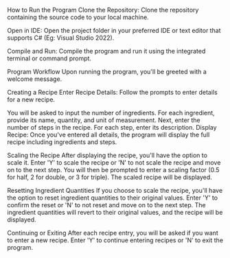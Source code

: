 How to Run the Program
Clone the Repository: Clone the repository containing the source code to your local machine.

Open in IDE: Open the project folder in your preferred IDE or text editor that supports C# (Eg: Visual Studio 2022).

Compile and Run: Compile the program and run it using the integrated terminal or command prompt.

Program Workflow
Upon running the program, you'll be greeted with a welcome message.

Creating a Recipe
Enter Recipe Details: Follow the prompts to enter details for a new recipe.

You will be asked to input the number of ingredients.
For each ingredient, provide its name, quantity, and unit of measurement.
Next, enter the number of steps in the recipe.
For each step, enter its description.
Display Recipe: Once you've entered all details, the program will display the full recipe including ingredients and steps.

Scaling the Recipe
After displaying the recipe, you'll have the option to scale it.
Enter 'Y' to scale the recipe or 'N' to not scale the recipe and move on to the next step.
You will then be prompted to enter a scaling factor (0.5 for half, 2 for double, or 3 for triple).
The scaled recipe will be displayed.

Resetting Ingredient Quantities
If you choose to scale the recipe, you'll have the option to reset ingredient quantities to their original values.
Enter 'Y' to confirm the reset  or 'N' to not reset and move on to the next step.
The ingredient quantities will revert to their original values, and the recipe will be displayed.

Continuing or Exiting
After each recipe entry, you will be asked if you want to enter a new recipe.
Enter 'Y' to continue entering recipes or 'N' to exit the program.
